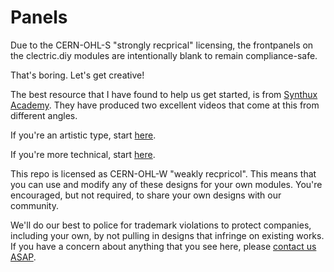 # Panels

Due to the CERN-OHL-S "strongly recprical" licensing, the frontpanels on the clectric.diy modules are intentionally blank to remain compliance-safe.

That's boring. Let's get creative!

The best resource that I have found to help us get started, is from [Synthux Academy](https://www.synthux.academy). They have produced two excellent videos that come at this from different angles.

If you're an artistic type, start [here](https://youtu.be/WyYU1LtO88Y).

If you're more technical, start [here](https://youtu.be/SU3fhliWxpM).

This repo is licensed as CERN-OHL-W "weakly recpricol". This means that you can use and modify any of these designs for your own modules. You're encouraged, but not required, to share your own designs with our community.

We'll do our best to police for trademark violations to protect companies, including your own, by not pulling in designs that infringe on existing works. If you have a concern about anything that you see here, please [contact us ASAP](mailto:compliance@clectric.diy).